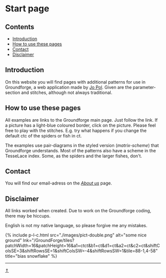 # Start page

## Contents
* [Introduction](#introduction)
* [How to use these pages](#how-to-use-these-pages)
* [Contact](#contact)
* [Disclaimer](#disclaimer)

## Introduction
On this website you will find pages with additional patterns for use in Groundforge, a web application made by [Jo Pol][gf-jo]. Given are the parameter-section and stitches, although not always traditional.    

## How to use these pages
All examples are links to the Groundforge main page. Just follow the link. If a picture has a light-blue coloured border, click on the picture. Please feel free to play with the stitches. E.g. try what happens if you change the default <span class="stch">ctc</span> of the spiders or fish in <span class="stch">ct</span>.     

The examples use pair-diagrams in the styled version (_matrix-scheme_) that Groundforge understands.
Most of the patterns also have a scheme in the TesseLace index. Some, as the spiders and the larger fishes, don't.

## Contact
You will find our email-adress on the [_About us_][aboutus] page.

## Disclaimer
All links worked when created. Due to work on the Groundforge coding, there may be hiccups. 

English is not my native language, so please forgive me any mistakes.

{% include p-l-c.html
  src="./images/pict-double.png"
  alt="some nice ground"
  lnk="/GroundForge/tiles?patchWidth=16&patchHeight=16&a1=ctct&b1=ct&d1=ct&a2=ct&c2=ct&shiftColsSE=3&shiftRowsSE=1&shiftColsSW=-4&shiftRowsSW=1&tile=88-1,4-58"
  title="bias snowflake"
%}  

[p-1211]: ./images/pict-double.png?align=center
[t-1211]: /GroundForge/tiles?patchWidth=16&patchHeight=16&a1=ctct&b1=ct&d1=ct&a2=ct&c2=ct&shiftColsSE=3&shiftRowsSE=1&shiftColsSW=-4&shiftRowsSW=1&tile=88-1,4-58

***
[&uArr;]()

[gf-main]: /GroundForge/
[gf-jo]: https://github.com/jo-pol

[aboutus]: ./docs/about-us#write-us



